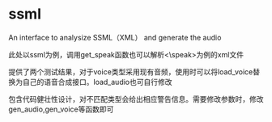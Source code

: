 # ssml
An interface to analysize SSML（XML） and generate the audio

此处以ssml为例，调用get_speak函数也可以解析<speak><\speak>为例的xml文件

提供了两个测试结果，对于voice类型采用现有音频，使用时可以将load_voice替换为自己的语音合成接口。load_audio也可自行修改

包含代码健壮性设计，对不匹配类型会给出相应警告信息。需要修改参数时，修改gen_audio,gen_voice等函数即可
